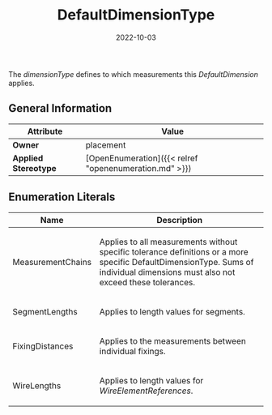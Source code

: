 ﻿---
title: DefaultDimensionType
toc: false
type: specs
date: "2022-10-03"
draft: false
specification: VEC
version: 2.0.1
documentType: "Recommendation"
elementType: Class
classes:
  - DefaultDimensionType
menu_name: vec-2.0.1
---
<p> The <i>dimensionType</i> defines to which measurements this <i>DefaultDimension</i> applies.      </p>

## General Information

| Attribute               | Value |
|-------------------------|-------|
| **Owner**               | placement |
| **Applied Stereotype**  | [OpenEnumeration]({{< relref "openenumeration.md" >}})<br/>  |

## Enumeration Literals
| Name          | **Description** |
|---------------|-----------------|
| MeasurementChains | <p> Applies to all measurements without specific tolerance definitions or a more specific DefaultDimensionType. Sums of individual dimensions must also not exceed these tolerances.      </p> |
| SegmentLengths | <p> Applies to length values for segments.      </p> |
| FixingDistances | <p> Applies to the measurements between individual fixings.      </p> |
| WireLengths | <p> Applies to length values for <i>WireElementReferences</i>.      </p> |
